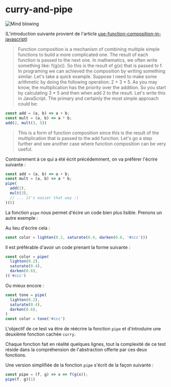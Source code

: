 # curry-and-pipe

![Mind blowing](https://i.giphy.com/media/xT0xeJpnrWC4XWblEk/giphy.webp)

(L'introduction suivante provient de l'article [use-function-composition-in-javascript](https://www.codementor.io/michelre/use-function-composition-in-javascript-gkmxos5mj))

> Function composition is a mechanism of combining multiple simple functions to build a more complicated one. The result of each function is passed to the next one. In mathematics, we often write something like: f(g(x)). So this is the result of g(x) that is passed to f. In programing we can achieved the composition by writing something similar. Let's take a quick example. Suppose I need to make some arithmetic by doing the following operation: 2 + 3 * 5. As you may know, the multiplication has the priority over the addition. So you start by calculating 3 * 5 and then when add 2 to the result. Let's write this in JavaScript. The primary and certainly the most simple approach could be:

```js
const add = (a, b) => a + b;
const mult = (a, b) => a * b;
add(2, mult(3, 5))
```

> This is a form of function composition since this is the result of the multiplication that is passed to the add function. Let's go a step further and see another case where function composition can be very useful.

Contrairement à ce qui a été écrit précédemment, on va préférer l'écrire suivante :

```js
const add = (a, b) => a + b;
const mult = (a, b) => a * b;
pipe(
  add(2),
  mult(3),
  // ... it's easier that way :)
)(5)
```

La fonction `pipe` nous permet d'écire un code bien plus lisible. Prenons un autre exemple :

Au lieu d'écrire cela :

```js
const color = lighten(0.2, saturate(0.4, darken(0.6, '#ccc')))
```

Il est préférable d'avoir un code prenant la forme suivante :

```js
const color = pipe(
  lighten(0.2),
  saturate(0.4),
  darken(0.6),
)('#ccc')
```

Ou mieux encore :

```js
const tone = pipe(
  lighten(0.2),
  saturate(0.4),
  darken(0.6),
)
const color = tone('#ccc')
```

L'objectif de ce test va être de réécrire la fonction `pipe` et d'introduire une deuxième fonction cachée `curry`.

Chaque fonction fait en réalité quelques lignes, tout la complexité de ce test réside dans la compréhension de l'abstraction offerte par ces deux fonctions.

Une version simplifiée de la fonction `pipe` s'écrit de la façon suivante :
```js
const pipe = (f, g) => x => f(g(x));
pipe(f, g)(1)
```
